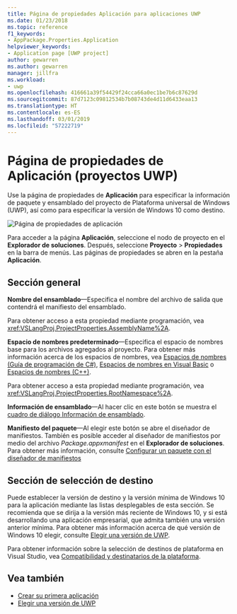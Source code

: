```yaml
---
title: Página de propiedades Aplicación para aplicaciones UWP
ms.date: 01/23/2018
ms.topic: reference
f1_keywords:
- AppPackage.Properties.Application
helpviewer_keywords:
- Application page [UWP project]
author: gewarren
ms.author: gewarren
manager: jillfra
ms.workload:
- uwp
ms.openlocfilehash: 416661a39f54429f24cca66a0ec1be7b6c87629d
ms.sourcegitcommit: 87d7123c09812534b7b08743de4d11d6433eaa13
ms.translationtype: HT
ms.contentlocale: es-ES
ms.lasthandoff: 03/01/2019
ms.locfileid: "57222719"
---
```

# <a name="application-property-page-uwp-projects"></a>Página de propiedades de Aplicación (proyectos UWP)

Use la página de propiedades de **Aplicación** para especificar la información de paquete y ensamblado del proyecto de Plataforma universal de Windows (UWP), así como para especificar la versión de Windows 10 como destino.

![Página de propiedades de aplicación](media/application-page-uwp.png)

Para acceder a la página **Aplicación**, seleccione el nodo de proyecto en el **Explorador de soluciones**. Después, seleccione **Proyecto** > **Propiedades** en la barra de menús. Las páginas de propiedades se abren en la pestaña **Aplicación**.

## <a name="general-section"></a>Sección general

**Nombre del ensamblado**&mdash;Especifica el nombre del archivo de salida que contendrá el manifiesto del ensamblado.

Para obtener acceso a esta propiedad mediante programación, vea <xref:VSLangProj.ProjectProperties.AssemblyName%2A>.

**Espacio de nombres predeterminado**&mdash;Especifica el espacio de nombres base para los archivos agregados al proyecto. Para obtener más información acerca de los espacios de nombres, vea [Espacios de nombres (Guía de programación de C#)](/dotnet/csharp/programming-guide/namespaces/), [Espacios de nombres en Visual Basic](/dotnet/visual-basic/programming-guide/program-structure/namespaces) o [Espacios de nombres (C++)](/cpp/cpp/namespaces-cpp).

Para obtener acceso a esta propiedad mediante programación, vea <xref:VSLangProj.ProjectProperties.RootNamespace%2A>.

**Información de ensamblado**&mdash;Al hacer clic en este botón se muestra el [cuadro de diálogo Información de ensamblado](../../ide/reference/assembly-information-dialog-box.md).

**Manifiesto del paquete**&mdash;Al elegir este botón se abre el diseñador de manifiestos. También es posible acceder al diseñador de manifiestos por medio del archivo _Package.appxmanifest_ en el **Explorador de soluciones**. Para obtener más información, consulte [Configurar un paquete con el diseñador de manifiestos](/windows/uwp/packaging/packaging-uwp-apps#configure-an-app-package)

## <a name="targeting-section"></a>Sección de selección de destino

Puede establecer la versión de destino y la versión mínima de Windows 10 para la aplicación mediante las listas desplegables de esta sección. Se recomienda que se dirija a la versión más reciente de Windows 10, y si está desarrollando una aplicación empresarial, que admita también una versión anterior mínima. Para obtener más información acerca de qué versión de Windows 10 elegir, consulte [Elegir una versión de UWP](/windows/uwp/updates-and-versions/choose-a-uwp-version).

Para obtener información sobre la selección de destinos de plataforma en Visual Studio, vea [Compatibilidad y destinatarios de la plataforma](/visualstudio/productinfo/vs2017-compatibility-vs#platform-targeting).

## <a name="see-also"></a>Vea también

- [Crear su primera aplicación](/windows/uwp/get-started/your-first-app)
- [Elegir una versión de UWP](/windows/uwp/updates-and-versions/choose-a-uwp-version)